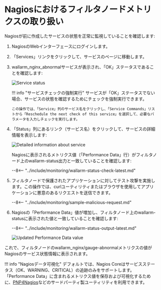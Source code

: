 [img-nagios-service-status]:            ../../images/monitoring/nagios-service-status.png
[img-nagios-service-details]:           ../../images/monitoring/nagios-service-details-1.png
[img-nagios-service-perfdata-updated]:  ../../images/monitoring/nagios-service-details-2.png

[link-PNP4Nagios]:                      http://www.pnp4nagios.org/doku.php?id=pnp-0.4:start

# Nagiosにおけるフィルタノードメトリクスの取り扱い

Nagiosが前に作成したサービスの状態を正常に監視していることを確認します:
1.  NagiosのWebインターフェースにログインします。
2.  「Services」リンクをクリックして、サービスのページに移動します。
3.  wallarm_nginx_abnormalサービスが表示され、「OK」ステータスであることを確認します:

    ![Service status][img-nagios-service-status]

    
    !!! info "サービスチェックの強制実行"
        サービスが「OK」ステータスでない場合、サービスの状態を確認するためにチェックを強制実行できます。
        
        この操作では、「Service」列のサービス名をクリックし、「Service Commands」リストから「Reschedule the next check of this service」を選択して、必要なパラメータを入力しチェックを実行します。    
    

4.  「Status」列にあるリンク（サービス名）をクリックして、サービスの詳細情報を表示します:

    ![Detailed information about service][img-nagios-service-details]

    Nagiosに表示されるメトリクス値（「Performance Data」行）がフィルタノード上のwallarm-status出力と一致していることを確認します:

    --8<-- "../include/monitoring/wallarm-status-check-latest.md"
 
5.  フィルタノードで保護されたアプリケーションに対してテスト攻撃を実施します。この操作では、curlユーティリティまたはブラウザを使用してアプリケーションに悪意のあるリクエストを送信できます。

    --8<-- "../include/monitoring/sample-malicious-request.md"
    
6.  Nagiosの「Performance Data」値が増加し、フィルタノード上のwallarm-statusに表示された値と一致していることを確認します:

    --8<-- "../include/monitoring/wallarm-status-output-latest.md"

    ![Updated Performance Data value][img-nagios-service-perfdata-updated]

これで、フィルタノードのwallarm_nginx/gauge-abnormalメトリクスの値がNagiosのサービス状態情報に表示されます。

!!! info "Nagiosデータ可視化"
    デフォルトでは、Nagios Coreはサービスステータス（OK、WARNING、CRITICAL）の追跡のみをサポートします。「Performance Data」に含まれるメトリクス値を保存および可視化するために、[PNP4Nagios][link-PNP4Nagios]などのサードパーティ製ユーティリティを利用できます。